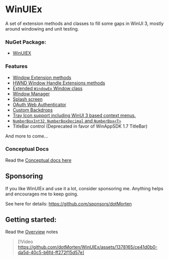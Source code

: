 # WinUIEx

A set of extension methods and classes to fill some gaps in WinUI 3, mostly around windowing and unit testing.

### NuGet Package:

  - [WinUIEX](https://www.nuget.org/packages/WinUIEx/)

### Features

  - [Window Extension methods](concepts/WindowExtensions.md)
  - [HWND Window Handle Extensions methods](concepts/HwndExtensions.md)
  - [Extended `WindowEx` Window class](concepts/WindowEx.md)
  - [Window Manager](concepts/WindowManager.md)
  - [Splash screen](concepts/Splashscreen.md)
  - [OAuth Web Authenticator](concepts/WebAuthenticator.md)
  - [Custom Backdrops](concepts/CustomBackdrops.md)
  - [Tray Icon support including WinUI 3 based context menus.](https://dotmorten.github.io/WinUIEx/api/WinUIEx.WindowManager.TrayIconInvoked.html)
  - [`NumberBoxInt32`, `NumberBoxDecimal` and `NumberBox<T>`](concepts/NumberBox.md)
  - TitleBar control (Deprecated in favor of WinAppSDK 1.7 TitleBar)


And more to come...

### Conceptual Docs

Read the [Conceptual docs here](concepts/index.md)

## Sponsoring

If you like WinUIEx and use it a lot, consider sponsoring me. Anything helps and encourages me to keep going.

See here for details: https://github.com/sponsors/dotMorten


## Getting started:

Read the [Overview](concepts/index.md) notes

> [!Video https://github.com/dotMorten/WinUIEx/assets/1378165/ce41d0b0-da5d-40c5-b6fd-ff272f15d57e]

